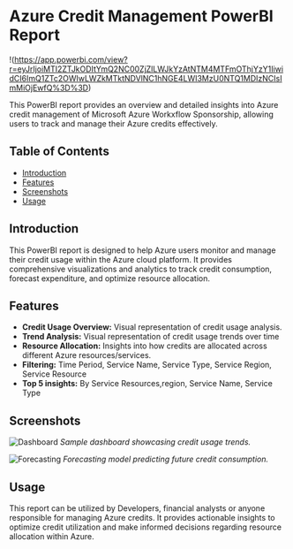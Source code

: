 # Azure Credit Management PowerBI Report
!(https://app.powerbi.com/view?r=eyJrIjoiMTI2ZTJkODItYmQ2NC00ZjZlLWJkYzAtNTM4MTFmOThjYzY1IiwidCI6ImQ1ZTc2OWIwLWZkMTktNDVlNC1hNGE4LWI3MzU0NTQ1MDIzNCIsImMiOjEwfQ%3D%3D)


This PowerBI report provides an overview and detailed insights into Azure credit management of Microsoft Azure Workxflow Sponsorship, allowing users to track and manage their Azure credits effectively.

## Table of Contents
- [Introduction](#introduction)
- [Features](#features)
- [Screenshots](#screenshots)
- [Usage](#usage)


## Introduction

This PowerBI report is designed to help Azure users monitor and manage their credit usage within the Azure cloud platform. It provides comprehensive visualizations and analytics to track credit consumption, forecast expenditure, and optimize resource allocation.

## Features

- **Credit Usage Overview:** Visual representation of credit usage analysis.
- **Trend Analysis:** Visual representation of credit usage trends over time
- **Resource Allocation:** Insights into how credits are allocated across different Azure resources/services.
- **Filtering:** Time Period, Service Name, Service Type, Service Region, Service Resource
- **Top 5 insights:** By Service Resources,region, Service Name, Service Type

## Screenshots

![Dashboard](/screenshots/dashboard.png)
*Sample dashboard showcasing credit usage trends.*

![Forecasting](/screenshots/forecast.png)
*Forecasting model predicting future credit consumption.*

## Usage

This report can be utilized by Developers, financial analysts or anyone responsible for managing Azure credits. It provides actionable insights to optimize credit utilization and make informed decisions regarding resource allocation within Azure.


